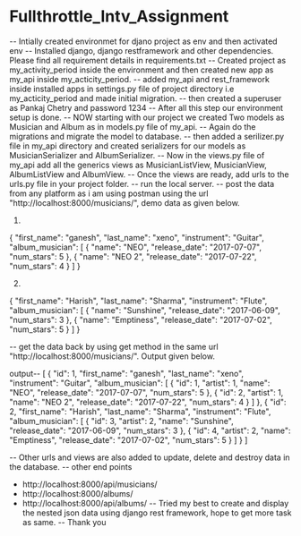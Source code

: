 # Fullthrottle_Intv_Assignment

-- Intially created environmet for djano project as env and then activated env 
-- Installed django, django restframework and other dependencies. Please find all requirement details in requirements.txt
-- Created project as my_activity_period inside the environment and then created new app as my_api inside               my_acticity_period.
-- added my_api and rest_framework inside installed apps in settings.py file of project directory i.e my_acticity_period and made initial migration.
-- then created a superuser as Pankaj Chetry and password 1234
-- After all this step our environment setup is done.
-- NOW starting with our project we created Two models as Musician and Album as in models.py file of my_api. 
-- Again do the migrations and migrate the model to database.
-- then added a serilizer.py file in my_api directory and created serializers for our models as MusicianSerializer and AlbumSerializer.
-- Now in the views.py file of my_api add all the generics views as MusicianListView, MusicianView, AlbumListView and AlbumView.
-- Once the views are ready, add urls to the urls.py file in your project folder.
-- run the local server.
-- post the data from any platform as i am using postman using the url "http://localhost:8000/musicians/", demo data as given below.

1.
{
    "first_name": "ganesh",
    "last_name": "xeno",
    "instrument": "Guitar",
    "album_musician": [
        {
            "name": "NEO",
            "release_date": "2017-07-07",
            "num_stars": 5
        },
        {
            "name": "NEO 2",
            "release_date": "2017-07-22",
            "num_stars": 4
        }
    ]
}

2.
{
    "first_name": "Harish",
    "last_name": "Sharma",
    "instrument": "Flute",
    "album_musician": [
        {
            "name": "Sunshine",
            "release_date": "2017-06-09",
            "num_stars": 3
        },
        {
            "name": "Emptiness",
            "release_date": "2017-07-02",
            "num_stars": 5
        }
    ]
}

-- get the data back by using get method in the same url "http://localhost:8000/musicians/". Output given below.

output--
[
    {
        "id": 1,
        "first_name": "ganesh",
        "last_name": "xeno",
        "instrument": "Guitar",
        "album_musician": [
            {
                "id": 1,
                "artist": 1,
                "name": "NEO",
                "release_date": "2017-07-07",
                "num_stars": 5
            },
            {
                "id": 2,
                "artist": 1,
                "name": "NEO 2",
                "release_date": "2017-07-22",
                "num_stars": 4
            }
        ]
    },
    {
        "id": 2,
        "first_name": "Harish",
        "last_name": "Sharma",
        "instrument": "Flute",
        "album_musician": [
            {
                "id": 3,
                "artist": 2,
                "name": "Sunshine",
                "release_date": "2017-06-09",
                "num_stars": 3
            },
            {
                "id": 4,
                "artist": 2,
                "name": "Emptiness",
                "release_date": "2017-07-02",
                "num_stars": 5
            }
        ]
    }
]

-- Other urls and views are also added to update, delete and destroy data in the database.
-- other end points
* http://localhost:8000/api/musicians/
* http://localhost:8000/albums/
* http://localhost:8000/api/albums/
-- Tried my best to create and display the nested json data using django rest framework, hope to get more task as same.
-- Thank you